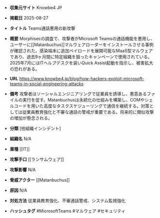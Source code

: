 - **収集元サイト**
Knowbe4 JP

- **掲載日**
2025-08-27

- **タイトル**
Teams通話悪用の新攻撃

- **概要**
Morphisecの調査で、攻撃者がMicrosoft Teamsの通話機能を悪用し、ユーザーに[[Matanbuchus]]マルウェアローダーをインストールさせる事例が確認された。感染端末に追加ペイロードを展開可能なMaaS型マルウェアであり、過去9ヶ月間に特定組織を狙ったキャンペーンで使用されている。2025年7月にはITヘルプデスクを装いQuick Assist起動を指示し、被害拡大の恐れがある。

- **URL**
https://www.knowbe4.jp/blog/how-hackers-exploit-microsoft-teams-in-social-engineering-attacks

- **備考**
攻撃者はソーシャルエンジニアリングで従業員を誘導し、悪意あるファイルの実行を促す。Matanbuchusは永続化の仕組みを構築し、COMやシェルコードを用いた高度なタスクスケジューリングで通信を継続する。対策としては従業員教育強化と不審な通話の警戒が重要である。将来的に類似攻撃の増加が懸念される。

- **分類**
[他組織インシデント]

- **組織名**
N/A

- **業種**
[[IT]]

- **攻撃手口**
[[ランサムウェア]]

- **攻撃影響**
N/A

- **脅威アクター**
[[Matanbuchus]]

- **原因**
N/A

- **対処方法**
従業員教育強化、不審通話警戒、システム監視強化

- **ハッシュタグ**
#MicrosoftTeams #マルウェア #セキュリティ
